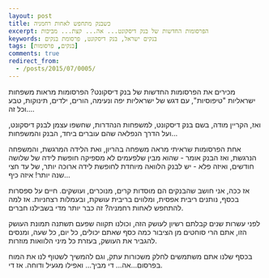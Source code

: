 ```yaml
---
layout: post
title: כשבנק מתחפש לאחות רחמניה
excerpt: הפרסומות החדשות של בנק דיסקונט... אה... קצת... מביכות
keywords: בנקים ישראל, בנק דיסקונט, פרסומת בנקים
tags: [בנקים, פרסומות]
comments: true
redirect_from:
  - /posts/2015/07/0005/
---
```

מכירים את הפרסומות החדשות של בנק דיסקונט? הפרסומות מראות משפחות ישראליות "טיפוסיות", עם דגש של ישראליות יפה ונעימה, הורים, ילדים, תינוקות, טבע וכל זה....

ואז, הקריין מודה, בשם בנק דיסקונט, למשפחות הנהדרות, שחשפו עצמן לבנק דיסקונט, ועל הדרך הנפלאה שהם עוברים ביחד, הבנק והמשפחות...

אחת הפרסומות שראיתי מראה משפחה בהריון, ואת הלידה המרגשת, והמשפחה הנרגשת, ואז הבנק אומר - שהוא מבין שלפעמים לא מספיקה חופשת לידה של שלושה חודשים, ואיזה פלא - יש לבנק הלוואה מיוחדת לחופשת לידה ארוכה יותר, של עד חצי שנה יותר! איזה כיף...

אז ככה, אני חושב שהבנקים הם מוסדות קרים, מנוכרים, ועושקים. חיים על ספסרות בכסף, נותנים ריבית אפסית, ומלווים בריבית עושקת, ובעמלות רצחניות. אז למה להתחפש לאחות רחמניה? זה כבר יותר מדי בשבילנו חברים.

לפני עשרות שנים קבלתם רשיון לעושק הזה, וכולנו תקווה שפעם תשתנה תמונת העושק הזו, אתם הרי סוחטים מן הציבור כמה כסף שאתם יכולים, כל יום, כל שעה, ומנסים להגביר את העושק, בעזרת כל מיני הלוואות מוזרות.

בכסף שלנו אתם משתמשים לחלק משכורות עתק, וגם להמשיך לשטוף לנו את המוח בפרסום...אה... די מביך... ואפילו מגעיל ודוחה. אז די.
